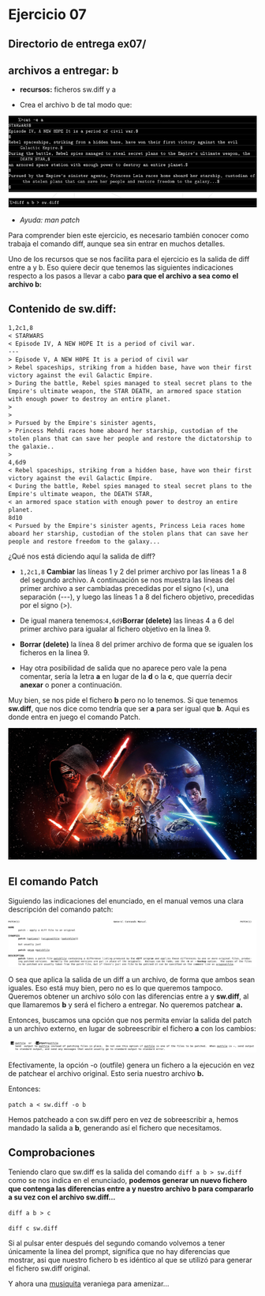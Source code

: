 # Ejercicio 07
## Directorio de entrega ex07/
## archivos a entregar: b

- **recursos:** ficheros sw.diff y a

- Crea el archivo b de tal modo que:

![](ex07.png)

- *Ayuda: man patch*

Para comprender bien este ejercicio, es necesario también conocer como trabaja el comando diff, aunque sea sin entrar en muchos detalles.

Uno de los recursos que se nos facilita para el ejercicio es la salida de diff entre a y b. Eso quiere decir que tenemos las siguientes indicaciones respecto a los pasos a llevar a cabo **para que el archivo a sea como el archivo b:**

## Contenido de sw.diff:

```
1,2c1,8
< STARWARS
< Episode IV, A NEW HOPE It is a period of civil war.
---
> Episode V, A NEW H0PE It is a period of civil war
> Rebel spaceships, striking from a hidden base, have won their first victory against the evil Galactic Empire.
> During the battle, Rebel spies managed to steal secret plans to the Empire's ultimate weapon, the STAR DEATH, an armored space station with enough power to destroy an entire planet.
>
>
> Pursued by the Empire's sinister agents,
> Princess Mehdi races home aboard her starship, custodian of the stolen plans that can save her people and restore the dictatorship to the galaxie..
>
4,6d9
< Rebel spaceships, striking from a hidden base, have won their first victory against the evil Galactic Empire.
< During the battle, Rebel spies managed to steal secret plans to the Empire's ultimate weapon, the DEATH STAR,
< an armored space station with enough power to destroy an entire planet.
8d10
< Pursued by the Empire's sinister agents, Princess Leia races home aboard her starship, custodian of the stolen plans that can save her people and restore freedom to the galaxy...
```

¿Qué nos está diciendo aquí la salida de diff?

- `1,2c1,8` **Cambiar** las líneas 1 y 2 del primer archivo por las líneas 1 a 8 del segundo archivo. A continuación se nos muestra las líneas del primer archivo a ser cambiadas precedidas por el signo (<), una separación (---), y luego las líneas 1 a 8 del fichero objetivo, precedidas por el signo (>).

- De igual manera tenemos:`4,6d9`**Borrar (delete)** las lineas 4 a 6 del primer archivo para igualar al fichero objetivo en la linea 9.

- **Borrar (delete)** la línea 8 del primer archivo de forma que se igualen los ficheros en la linea 9.

- Hay otra posibilidad de salida que no aparece pero vale la pena comentar, sería la letra **a** en lugar de la **d** o la **c**, que querría decir **anexar** o poner a continuación.

Muy bien, se nos pide el fichero **b** pero no lo tenemos. Si que tenemos **sw.diff**, que nos dice como tendría que ser **a** para ser igual que **b**. Aqui es donde entra en juego el comando Patch.

![](star-wars.jpg)

## El comando Patch

Siguiendo las indicaciones del enunciado, en el manual vemos una clara descripción del comando patch:

![](patch.png)

O sea que aplica la salida de un diff a un archivo, de forma que ambos sean iguales. Eso está muy bien, pero no es lo que queremos tampoco. Queremos obtener un archivo sólo con las diferencias entre a y **sw.diff**, al que llamaremos **b** y será el fichero a entregar. No queremos patchear **a.**

Entonces, buscamos una opción que nos permita enviar la salida del patch a un archivo externo, en lugar de sobreescribir el fichero **a** con los cambios:

![](patch-o.png)

Efectivamente, la opción -o (outfile) genera un fichero a la ejecución en vez de patchear el archivo original. Esto seria nuestro archivo **b.**

Entonces:

`patch a < sw.diff -o b`

 Hemos patcheado a con sw.diff pero en vez de sobreescribir a, hemos mandado la salida a **b**, generando así el fichero que necesitamos.

 ## Comprobaciones

 Teniendo claro que sw.diff es la salida del comando `diff a b > sw.diff` como se nos indica en el enunciado, **podemos generar un nuevo fichero que contenga las diferencias entre a y nuestro archivo b para compararlo a su vez con el archivo sw.diff...**

 `diff a b > c`

 `diff c sw.diff`

 Si al pulsar enter después del segundo comando volvemos a tener únicamente la línea del prompt, significa que no hay diferencias que mostrar, asi que nuestro fichero b es idéntico al que se utilizó para generar el fichero sw.diff original.

 Y ahora una [musiquita](https://www.youtube.com/watch?v=KQ6zr6kCPj8) veraniega para amenizar...
